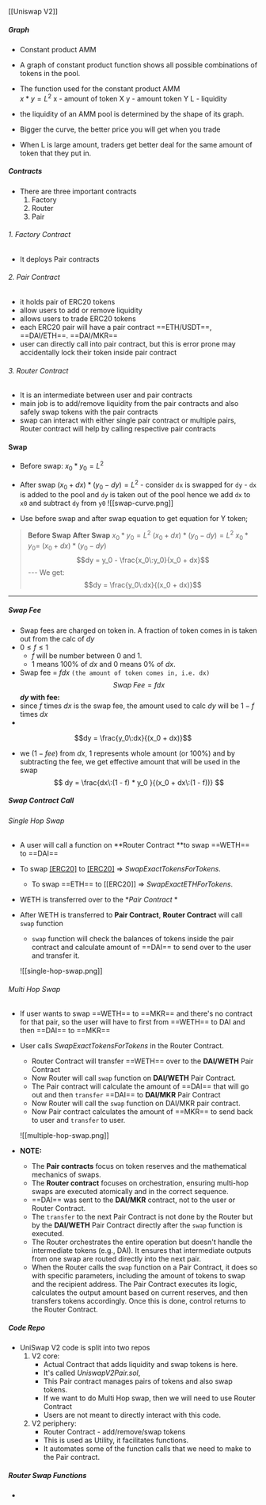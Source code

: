 [[Uniswap V2]]

##### Graph
- Constant product AMM
- A graph of constant product function shows all possible combinations of tokens in the pool.
- The function used for the constant product AMM	 
	 $x * y = L ^ 2$
	x - amount of token X
	y - amount token Y
	L - liquidity

- the liquidity of an AMM pool is determined by the shape of its graph.
- Bigger the curve, the better price you will get when you trade
- When L is large amount, traders get better deal for the same amount of token that they put in.

##### Contracts
- There are three important contracts
	1. Factory
	2. Router
	3. Pair
###### 1. Factory Contract
- It deploys Pair contracts
###### 2. Pair Contract
- it holds pair of ERC20 tokens
- allow users to add or remove liquidity
- allows users to trade ERC20 tokens
- each ERC20 pair will have a pair contract
	==ETH/USDT==, ==DAI/ETH==. ==DAI/MKR==
- user can directly call into pair contract, but this is error prone may accidentally lock their token inside pair contract
###### 3. Router Contract
- It is an intermediate between user and pair contracts
- main job is to add/remove liquidity from the pair contracts and also safely swap tokens with the pair contracts
- swap can interact with either single pair contract or multiple pairs, Router contract will help by calling respective pair contracts

#### Swap

- Before swap:
	$x_0 * y_0 = L ^ 2$
- After swap 
	$(x_0 + dx) * (y_0 - dy) = L ^ 2$
		- consider `dx` is swapped for `dy`
		- `dx` is added to the pool and `dy` is taken out of the pool hence we add `dx` to `x0` and subtract `dy` from `y0`
		![[swap-curve.png]]
		
	
- Use before swap and after swap equation to get equation for Y token;
  
>**Before Swap**                  **After Swap**
  $x_0 * y_0 = L ^ 2$                 $(x_0 + dx) * (y_0 - dy) = L ^ 2$
  $x_0 * y_0 =$                        $(x_0 + dx) * (y_0 - dy)$
  $$dy = y_0 - \frac{x_0\:y_0}{x_0 + dx}$$   ---
  We get:   
> $$dy = \frac{y_0\:dx}{(x_0 + dx)}$$
 --- 

##### Swap Fee
- Swap fees are charged on token in. A fraction of token comes in is taken out from the calc of $dy$ 
- $0 \leq f \leq 1$
	- $f$ will be number between 0 and 1.
	- 1 means 100% of $dx$ and 0 means 0% of $dx$.
- Swap fee = $f dx$ `(the amount of token comes in, i.e. dx)`
$$Swap\;Fee = fdx$$
**$dy$ with fee:**
- since $f$ times $dx$ is the swap fee, the amount used to calc $dy$ will be $1-f$ times $dx$
- 
 $$dy = \frac{y_0\:dx}{(x_0 + dx)}$$

- we $(1 - fee)$ from $dx$, 1 represents whole amount (or 100%) and by subtracting the fee, we get effective amount that will be used in the swap 
$$
	dy = \frac{dx\:(1 - f) * y_0 }{(x_0 + dx\:(1 - f))}
	$$

##### Swap Contract Call
###### Single Hop Swap
- A user will call a function on **Router Contract **to swap ==WETH== to ==DAI==
- To swap [[ERC20]](==WETH==) to [[ERC20]](==DAI==) => *SwapExactTokensForTokens*.
	- To swap ==ETH== to [[ERC20]] => *SwapExactETHForTokens*.
- WETH is transferred over to the **Pair Contract* *
- After WETH is transferred to **Pair Contract**, **Router Contract** will call `swap` function
	- `swap` function will check the balances of tokens inside the pair contract and calculate amount of ==DAI== to send over to the user and transfer it.
	
	![[single-hop-swap.png]]
	

###### Multi Hop Swap
- If user wants to swap ==WETH== to ==MKR== and there's no contract for that pair, so the user will have to first from ==WETH== to DAI and then ==DAI== to ==MKR== 
- User calls *SwapExactTokensForTokens* in the Router Contract.
	- Router Contract will transfer ==WETH== over to the **DAI/WETH** Pair Contract
	- Now Router will call `swap` function on **DAI/WETH** Pair Contract.
	- The Pair contract will calculate the amount of ==DAI== that will go out and then `transfer` ==DAI== to **DAI/MKR** Pair Contract
	- Now Router will call the `swap` function on DAI/MKR pair contract.
	- Now Pair contract calculates the amount of ==MKR== to send back to user and `transfer` to user.
	
	![[multiple-hop-swap.png]]

- **NOTE:** 
	- The **Pair contracts** focus on token reserves and the mathematical mechanics of swaps.
	- The **Router contract** focuses on orchestration, ensuring multi-hop swaps are executed atomically and in the correct sequence.
	- ==DAI== was sent to the **DAI/MKR** contract, not to the user or Router Contract.
	- The `transfer` to the next Pair Contract is not done by the Router but by the **DAI/WETH** Pair Contract directly after the `swap` function is executed.
	- The Router orchestrates the entire operation but doesn't handle the intermediate tokens (e.g., DAI). It ensures that intermediate outputs from one swap are routed directly into the next pair.
	- When the Router calls the `swap` function on a Pair Contract, it does so with specific parameters, including the amount of tokens to swap and the recipient address. The Pair Contract executes its logic, calculates the output amount based on current reserves, and then transfers tokens accordingly. Once this is done, control returns to the Router Contract.

##### Code Repo
- UniSwap V2 code is split into two repos
	1. V2 core: 
		-  Actual Contract that adds liquidity and swap tokens is here.
		- It's called *UniswapV2Pair.sol*, 
		- This Pair contract manages pairs of tokens and also swap tokens.
		- If we want to do Multi Hop swap, then we will need to use Router Contract
		- Users are not meant to directly interact with this code.
	1. V2 periphery: 
		- Router Contract - add/remove/swap tokens
		- This is used as Utility, it facilitates functions.
		- It automates some of the function calls that we need to make to the Pair contract.

##### Router Swap Functions
- 

